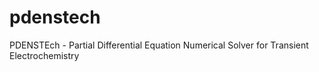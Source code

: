 # pdenstech
PDENSTEch - Partial Differential Equation Numerical Solver for Transient Electrochemistry
